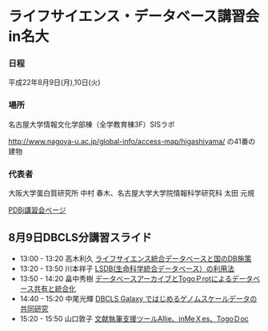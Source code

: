 # ライフサイエンス・データベース講習会in名大

### 日程
平成22年8月9日(月),10日(火)

### 場所
名古屋大学情報文化学部棟（全学教育棟3F）SISラボ

http://www.nagoya-u.ac.jp/global-info/access-map/higashiyama/ の41番の建物

### 代表者
大阪大学蛋白質研究所 中村 春木、名古屋大学大学院情報科学研究科 太田 元規

[PDBj講習会ページ](http://www.pdbj.org/pdbj_workshop_j.html)


## 8月9日DBCLS分講習スライド

- 13:00 - 13:20 高木利久 [ライフサイエンス統合データベースと国のDB施策](file2010-8-9_Takagi.pdf)
- 13:20 - 13:50 川本祥子 [LSDB(生命科学統合データベース）の利用法](file2010-8-9_Kawamo.pdf)
- 13:50 - 14:20 畠中秀樹 [データベースアーカイブとTogoＰrotによるデータベース共有と統合化](file2010-8-9_Hatana.pdf)
- 14:40 - 15:20 中尾光輝 [DBCLS Galaxy ではじめるゲノムスケールデータの共同研究](file2010-8-9_Nakao.pdf)
- 15:20 - 15:50 山口敦子 [文献執筆支援ツールAllie、inMeＸes、TogoＤoc](file2010-8-9_Yamagu.pdf)
